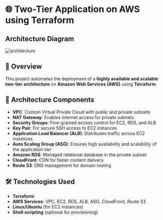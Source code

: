  # 🌐 Two-Tier Application on AWS using Terraform

## Architecture Diagram
![architecture](https://github.com/user-attachments/assets/811bba8d-c2c9-407a-a962-92f82d21941d)

## 📘 Overview

This project automates the deployment of a **highly available and scalable two-tier architecture** on **Amazon Web Services (AWS)** using **Terraform**.

## 🧩 Architecture Components

- **VPC**: Custom Virtual Private Cloud with public and private subnets  
- **NAT Gateway**: Enables internet access for private subnets  
- **Security Groups**: Fine-grained access control for EC2, RDS, and ALB  
- **Key Pair**: For secure SSH access to EC2 instances  
- **Application Load Balancer (ALB)**: Distributes traffic across EC2 instances  
- **Auto Scaling Group (ASG)**: Ensures high availability and scalability of the application tier  
- **Amazon RDS**: Managed relational database in the private subnet  
- **CloudFront**: CDN for faster content delivery  
- **Route 53**: DNS management for domain routing  

## 🛠️ Technologies Used

- **Terraform**  
- **AWS Services**: VPC, EC2, RDS, ALB, ASG, CloudFront, Route 53  
- **Linux/Ubuntu** (for EC2 instances)  
- **Shell scripting** (optional for provisioning)



